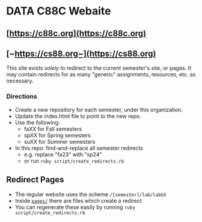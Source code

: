 # DATA C88C Webaite

## [https://c88c.org](https://c88c.org)
## [~https://cs88.org~](https://cs88.org)

This site exists _solely_ to redirect to the current semester's site, or pages.
It may contain redirects for as many "generic" assignments, resources, etc. as necessary.

### Directions

* Create a new repository for each semester, under this organization.
* Update the index.html file to point to the new repo.
* Use the following:
    * faXX for Fall semesters
    * spXX for Spring semesters
    * suXX for Summer semesters
* In this repo: find-and-replace all semester redirects
    * e.g. replace "fa23" with "sp24"
    * or run `ruby script/create_redirects.rb`

## Redirect Pages

* The regular website uses the scheme `/[semester]/lab/labXX`
* Inside [`pages/`](pages/) there are files which create a redirect
* You can regenerate these easily by running `ruby script/create_redirects.rb`
